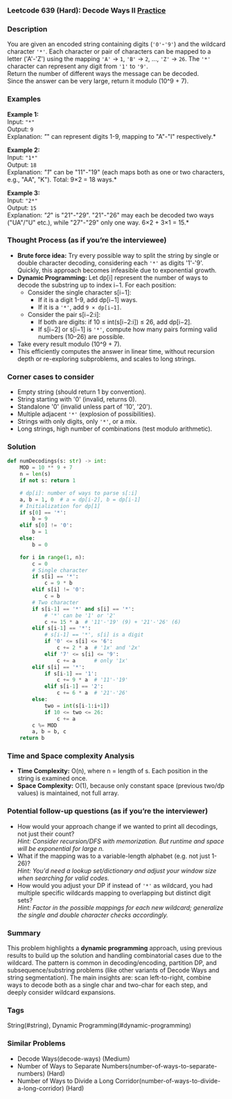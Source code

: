 ### Leetcode 639 (Hard): Decode Ways II [Practice](https://leetcode.com/problems/decode-ways-ii)

### Description  
You are given an encoded string containing digits (`'0'`-`'9'`) and the wildcard character `'*'`. Each character or pair of characters can be mapped to a letter ('A'-'Z') using the mapping `'A'` → `1`, `'B'` → `2`, ..., `'Z'` → `26`. The `'*'` character can represent any digit from `'1'` to `'9'`.  
Return the number of different ways the message can be decoded.  
Since the answer can be very large, return it modulo \(10^9 + 7\).

### Examples  

**Example 1:**  
Input: `"*"`  
Output: `9`  
Explanation: *"*" can represent digits 1-9, mapping to "A"-"I" respectively.*

**Example 2:**  
Input: `"1*"`  
Output: `18`  
Explanation: *"1*" can be "11"-"19" (each maps both as one or two characters, e.g., "AA", "K"). Total: 9×2 = 18 ways.*

**Example 3:**  
Input: `"2*"`  
Output: `15`  
Explanation: *"2*" is "21"-"29". "21"-"26" may each be decoded two ways ("UA"/"U" etc.), while "27"-"29" only one way. 6×2 + 3×1 = 15.*

### Thought Process (as if you’re the interviewee)  
- **Brute force idea:** Try every possible way to split the string by single or double character decoding, considering each `'*'` as digits '1'-'9'. Quickly, this approach becomes infeasible due to exponential growth.
- **Dynamic Programming:** Let dp[i] represent the number of ways to decode the substring up to index i−1. For each position:
  - Consider the single character s[i−1]:
    - If it is a digit 1-9, add dp[i−1] ways.
    - If it is a `'*'`, add `9 × dp[i−1]`.
  - Consider the pair s[i−2:i]:
    - If both are digits: if 10 ≤ int(s[i−2:i]) ≤ 26, add dp[i−2].
    - If s[i−2] or s[i−1] is `'*'`, compute how many pairs forming valid numbers (10–26) are possible.
- Take every result modulo \(10^9 + 7\).
- This efficiently computes the answer in linear time, without recursion depth or re-exploring subproblems, and scales to long strings.

### Corner cases to consider  
- Empty string (should return 1 by convention).
- String starting with '0' (invalid, returns 0).
- Standalone '0' (invalid unless part of '10', '20').
- Multiple adjacent `'*'` (explosion of possibilities).
- Strings with only digits, only `'*'`, or a mix.
- Long strings, high number of combinations (test modulo arithmetic).

### Solution

```python
def numDecodings(s: str) -> int:
    MOD = 10 ** 9 + 7
    n = len(s)
    if not s: return 1

    # dp[i]: number of ways to parse s[:i]
    a, b = 1, 0  # a = dp[i-2], b = dp[i-1]
    # Initialization for dp[1]
    if s[0] == '*':
        b = 9
    elif s[0] != '0':
        b = 1
    else:
        b = 0

    for i in range(1, n):
        c = 0
        # Single character
        if s[i] == '*':
            c = 9 * b
        elif s[i] != '0':
            c = b
        # Two character
        if s[i-1] == '*' and s[i] == '*':
            # '*' can be '1' or '2'
            c += 15 * a  # '11'-'19' (9) + '21'-'26' (6)
        elif s[i-1] == '*':
            # s[i-1] == '*', s[i] is a digit
            if '0' <= s[i] <= '6':
                c += 2 * a  # '1x' and '2x'
            elif '7' <= s[i] <= '9':
                c += a      # only '1x'
        elif s[i] == '*':
            if s[i-1] == '1':
                c += 9 * a  # '11'-'19'
            elif s[i-1] == '2':
                c += 6 * a  # '21'-'26'
        else:
            two = int(s[i-1:i+1])
            if 10 <= two <= 26:
                c += a
        c %= MOD
        a, b = b, c
    return b
```

### Time and Space complexity Analysis  

- **Time Complexity:** O(n), where n = length of s. Each position in the string is examined once.
- **Space Complexity:** O(1), because only constant space (previous two/dp values) is maintained, not full array.

### Potential follow-up questions (as if you’re the interviewer)  

- How would your approach change if we wanted to print all decodings, not just their count?  
  *Hint: Consider recursion/DFS with memorization. But runtime and space will be exponential for large n.*
- What if the mapping was to a variable-length alphabet (e.g. not just 1-26)?  
  *Hint: You'd need a lookup set/dictionary and adjust your window size when searching for valid codes.*
- How would you adjust your DP if instead of `'*'` as wildcard, you had multiple specific wildcards mapping to overlapping but distinct digit sets?  
  *Hint: Factor in the possible mappings for each new wildcard; generalize the single and double character checks accordingly.*

### Summary
This problem highlights a **dynamic programming** approach, using previous results to build up the solution and handling combinatorial cases due to the wildcard. The pattern is common in decoding/encoding, partition DP, and subsequence/substring problems (like other variants of Decode Ways and string segmentation). The main insights are: scan left-to-right, combine ways to decode both as a single char and two-char for each step, and deeply consider wildcard expansions.

### Tags
String(#string), Dynamic Programming(#dynamic-programming)

### Similar Problems
- Decode Ways(decode-ways) (Medium)
- Number of Ways to Separate Numbers(number-of-ways-to-separate-numbers) (Hard)
- Number of Ways to Divide a Long Corridor(number-of-ways-to-divide-a-long-corridor) (Hard)